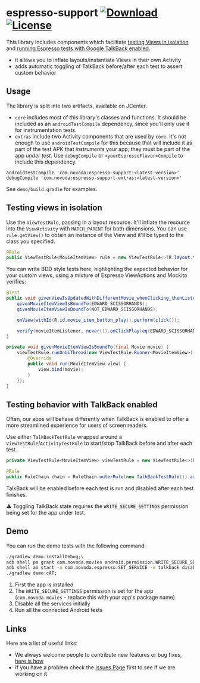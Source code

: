 # espresso-support [![Download](https://api.bintray.com/packages/novoda/maven/espresso-support/images/download.svg)](https://bintray.com/novoda/maven/espresso-support/_latestVersion) [![License](https://raw.githubusercontent.com/novoda/novoda/master/assets/btn_apache_lisence.png)](LICENSE)

This library includes components which facilitate [testing Views in isolation](https://www.novoda.com/blog/testing-views-in-isolation-with-espresso/) and [running Espresso tests with Google TalkBack enabled](https://www.novoda.com/blog/testing-talkback-in-isolation-with-espresso/).

- it allows you to inflate layouts/instantiate Views in their own Activity
- adds automatic toggling of TalkBack before/after each test to assert custom behavior

## Usage

The library is split into two artifacts, available on JCenter.

- `core` includes most of this library's classes and functions. It should be included as an `androidTestCompile` dependency, since you'll only use it for instrumentation tests.
- `extras` include two Activity components that are used by `core`. It's not enough to use `androidTestCompile` for this because that will include it as part of the test APK that _instruments_ your app; they must be part of the app _under test_. Use `debugCompile` or `<yourEspressoFlavor>Compile` to include this dependency.

```
androidTestCompile 'com.novoda:espresso-support:<latest-version>'
debugCompile 'com.novoda:espresso-support-extras:<latest-version>'
```

See `demo/build.gradle` for examples.

## Testing views in isolation

Use the `ViewTestRule`, passing in a layout resource. It'll inflate the resource into the `ViewActivity` with `MATCH_PARENT` for both dimensions. You can use `rule.getView()` to obtain an instance of the View and it'll be typed to the class you specified.

```java
@Rule
public ViewTestRule<MovieItemView> rule = new ViewTestRule<>(R.layout.test_movie_item_view);
```

You can write BDD style tests here, highlighting the expected behavior for your custom views, using a mixture of Espresso ViewActions and Mockito verifies:

```java
@Test
public void givenViewIsUpdatedWithDifferentMovie_whenClicking_thenListenerDoesNotGetFiredForOriginalMovie() {
    givenMovieItemViewIsBoundTo(EDWARD_SCISSORHANDS);
    givenMovieItemViewIsBoundTo(NOT_EDWARD_SCISSORHANDS);

    onView(withId(R.id.movie_item_button_play)).perform(click());

    verify(movieItemListener, never()).onClickPlay(eq(EDWARD_SCISSORHANDS));
}

private void givenMovieItemViewIsBoundTo(final Movie movie) {
    viewTestRule.runOnUiThread(new ViewTestRule.Runner<MovieItemView>() {
        @Override
        public void run(MovieItemView view) {
            view.bind(movie);
        }
    });
}
```

## Testing behavior with TalkBack enabled

Often, our apps will behave differently when TalkBack is enabled to offer a more streamlined experience for users of screen readers.

Use either `TalkBackTestRule` wrapped around a `ViewTestRule`/`ActivityTestRule` to start/stop TalkBack before and after each test.

```java
private ViewTestRule<MovieItemView> viewTestRule = new ViewTestRule<>(R.layout.test_movie_item_view);

@Rule
public RuleChain chain = RuleChain.outerRule(new TalkBackTestRule()).around(viewTestRule);
```

TalkBack will be enabled before each test is run and disabled after each test finishes.

:warning: Toggling TalkBack state requires the `WRITE_SECURE_SETTINGS` permission being set for the app under test.

## Demo

You can run the demo tests with the following command:

```bash
./gradlew demo:installDebug;\
adb shell pm grant com.novoda.movies android.permission.WRITE_SECURE_SETTINGS;\
adb shell am start -a com.novoda.espresso.SET_SERVICE -e talkback disabled -e select_to_speak disabled -e switch_access disabled;\
./gradlew demo:cAT;
```

1. First the app is installed
2. The `WRITE_SECURE_SETTINGS` permission is set for the app (`com.novoda.movies` - replace this with your app's package name)
3. Disable all the services initially
4. Run all the connected Android tests

## Links

Here are a list of useful links:

 * We always welcome people to contribute new features or bug fixes, [here is how](https://github.com/novoda/novoda/blob/master/CONTRIBUTING.md)
 * If you have a problem check the [Issues Page](https://github.com/novoda/espresso-support/issues) first to see if we are working on it



